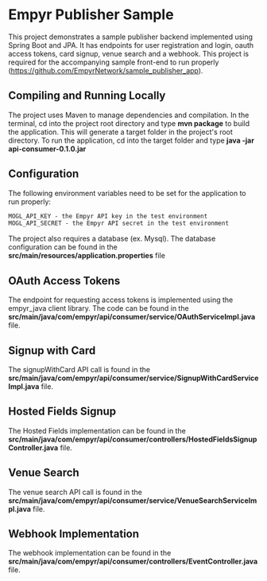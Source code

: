 # Empyr Publisher Sample

This project demonstrates a sample publisher backend implemented using Spring Boot and JPA. It has endpoints for user registration and login, oauth access tokens, card signup, venue search and a webhook. This project is required for the accompanying sample front-end to run properly (https://github.com/EmpyrNetwork/sample_publisher_app).

## Compiling and Running Locally

The project uses Maven to manage dependencies and compilation. In the terminal, cd into the project root directory and type <b>mvn package</b> to build the application. This will generate a target folder in the project's root directory. To run the application, cd into the target folder and type <b>java -jar api-consumer-0.1.0.jar</b>

## Configuration

The following environment variables need to be set for the application to run properly:

```html
MOGL_API_KEY - the Empyr API key in the test environment
MOGL_API_SECRET - the Empyr API secret in the test environment
```

The project also requires a database (ex. Mysql). The database configuration can be found in the <b>src/main/resources/application.properties</b> file

## OAuth Access Tokens
The endpoint for requesting access tokens is implemented using the empyr_java client library. The code can be found in the <b>src/main/java/com/empyr/api/consumer/service/OAuthServiceImpl.java</b> file.

## Signup with Card

The signupWithCard API call is found in the <b>src/main/java/com/empyr/api/consumer/service/SignupWithCardServiceImpl.java</b> file.

## Hosted Fields Signup

The Hosted Fields implementation can be found in the <b>src/main/java/com/empyr/api/consumer/controllers/HostedFieldsSignupController.java</b> file.

## Venue Search

The venue search API call is found in the <b>src/main/java/com/empyr/api/consumer/service/VenueSearchServiceImpl.java</b> file.

## Webhook Implementation

The webhook implementation can be found in the <b>src/main/java/com/empyr/api/consumer/controllers/EventController.java</b> file.